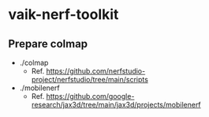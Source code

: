 # vaik-nerf-toolkit

## Prepare colmap
- ./colmap
  - Ref. https://github.com/nerfstudio-project/nerfstudio/tree/main/scripts
- ./mobilenerf
  - Ref. https://github.com/google-research/jax3d/tree/main/jax3d/projects/mobilenerf